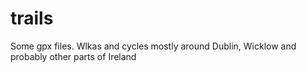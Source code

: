 # trails

Some gpx files. Wlkas and cycles mostly around Dublin, Wicklow and probably other parts of Ireland
